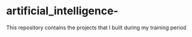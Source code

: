 # artificial_intelligence-
This repository contains the projects that I built during my training period 

